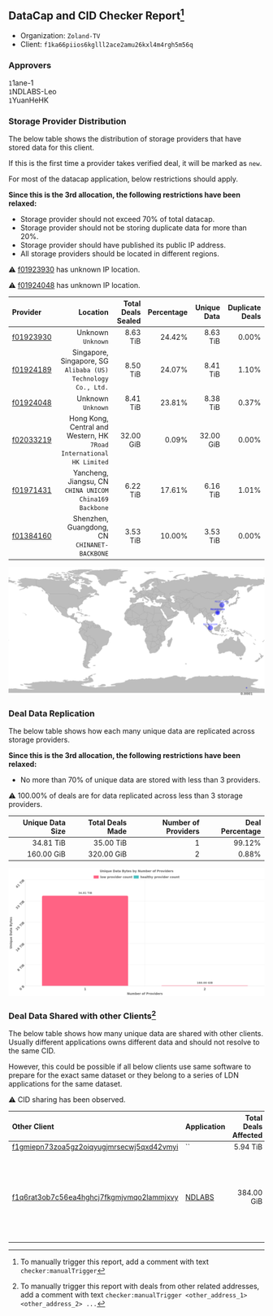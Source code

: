 ## DataCap and CID Checker Report[^1]
 - Organization: `Zoland-TV`
 - Client: `f1ka66piios6kglll2ace2amu26kxl4m4rgh5m56q`
### Approvers
`1`1ane-1<br/>`1`NDLABS-Leo<br/>`1`YuanHeHK

### Storage Provider Distribution
The below table shows the distribution of storage providers that have stored data for this client.

If this is the first time a provider takes verified deal, it will be marked as `new`.

For most of the datacap application, below restrictions should apply.

**Since this is the 3rd allocation, the following restrictions have been relaxed:**
 - Storage provider should not exceed 70% of total datacap.
 - Storage provider should not be storing duplicate data for more than 20%.
 - Storage provider should have published its public IP address.
 - All storage providers should be located in different regions.

⚠️ [f01923930](https://filfox.info/en/address/f01923930) has unknown IP location.

⚠️ [f01924048](https://filfox.info/en/address/f01924048) has unknown IP location.

| Provider                                              |                                                                Location | Total Deals Sealed | Percentage | Unique Data | Duplicate Deals |
| :---------------------------------------------------- | ----------------------------------------------------------------------: | -----------------: | ---------: | ----------: | --------------: |
| [f01923930](https://filfox.info/en/address/f01923930) |                                                   Unknown<br/>`Unknown` |           8.63 TiB |     24.42% |    8.63 TiB |           0.00% |
| [f01924189](https://filfox.info/en/address/f01924189) |        Singapore, Singapore, SG<br/>`Alibaba (US) Technology Co., Ltd.` |           8.50 TiB |     24.07% |    8.41 TiB |           1.10% |
| [f01924048](https://filfox.info/en/address/f01924048) |                                                   Unknown<br/>`Unknown` |           8.41 TiB |     23.81% |    8.38 TiB |           0.37% |
| [f02033219](https://filfox.info/en/address/f02033219) | Hong Kong, Central and Western, HK<br/>`7Road International HK Limited` |          32.00 GiB |      0.09% |   32.00 GiB |           0.00% |
| [f01971431](https://filfox.info/en/address/f01971431) |              Yancheng, Jiangsu, CN<br/>`CHINA UNICOM China169 Backbone` |           6.22 TiB |     17.61% |    6.16 TiB |           1.01% |
| [f01384160](https://filfox.info/en/address/f01384160) |                         Shenzhen, Guangdong, CN<br/>`CHINANET-BACKBONE` |           3.53 TiB |     10.00% |    3.53 TiB |           0.00% |

<img src="https://raw.githubusercontent.com/data-preservation-programs/filplus-checker-assets/main/filecoin-project/filecoin-plus-large-datasets/issues/1064/1689845083058.png"/>

### Deal Data Replication
The below table shows how each many unique data are replicated across storage providers.


**Since this is the 3rd allocation, the following restrictions have been relaxed:**
- No more than 70% of unique data are stored with less than 3 providers.

⚠️ 100.00% of deals are for data replicated across less than 3 storage providers.

| Unique Data Size | Total Deals Made | Number of Providers | Deal Percentage |
| ---------------: | ---------------: | ------------------: | --------------: |
|        34.81 TiB |        35.00 TiB |                   1 |          99.12% |
|       160.00 GiB |       320.00 GiB |                   2 |           0.88% |

<img src="https://raw.githubusercontent.com/data-preservation-programs/filplus-checker-assets/main/filecoin-project/filecoin-plus-large-datasets/issues/1064/1689845083944.png"/>

### Deal Data Shared with other Clients[^3]
The below table shows how many unique data are shared with other clients.
Usually different applications owns different data and should not resolve to the same CID.

However, this could be possible if all below clients use same software to prepare for the exact same dataset or they belong to a series of LDN applications for the same dataset.

⚠️ CID sharing has been observed.

| Other Client                                                                                                          | Application                                                                            | Total Deals Affected | Unique CIDs | Approvers                                                                                                                                                           |
| :-------------------------------------------------------------------------------------------------------------------- | :------------------------------------------------------------------------------------- | -------------------: | ----------: | :------------------------------------------------------------------------------------------------------------------------------------------------------------------ |
| [f1gmiepn73zoa5gz2oiqyugjmrsecwj5qxd42vmyi](https://filfox.info/en/address/f1gmiepn73zoa5gz2oiqyugjmrsecwj5qxd42vmyi) | ``                                                                                     |             5.94 TiB |         190 | Unknown                                                                                                                                                             |
| [f1q6rat3ob7c56ea4hghcj7fkgmjvmqo2lammjxvy](https://filfox.info/en/address/f1q6rat3ob7c56ea4hghcj7fkgmjvmqo2lammjxvy) | [NDLABS](https://github.com/filecoin-project/filecoin-plus-large-datasets/issues/1521) |           384.00 GiB |          12 | `1`1ane-1<br/>`2`cryptowhizzard<br/>`1`kernelogic<br/>`1`liyunzhi-666<br/>`1`NiwanDao<br/>`1`psh0691<br/>`1`Tom-OriginStorage<br/>`1`xiaoyuaiheshui<br/>`1`YuanHeHK |

[^1]: To manually trigger this report, add a comment with text `checker:manualTrigger`

[^2]: Deals from those addresses are combined into this report as they are specified with `checker:manualTrigger`

[^3]: To manually trigger this report with deals from other related addresses, add a comment with text `checker:manualTrigger <other_address_1> <other_address_2> ...`
